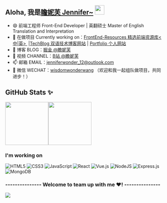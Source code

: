 ## Aloha, 我是[瞻妮芙 Jennifer~](https://Jenniferwonder.github.io/#/) <img src = "https://raw.githubusercontent.com/MartinHeinz/MartinHeinz/master/wave.gif" width = 30px>

- 😄 前端工程师 Front-End Developer | 英翻硕士 Master of English Translation and Interpretation 
- :telescope: 在做项目 Currently working on：<a href="https://github.com/Jenniferwonder/FrontEnd-Resources-inUse.git" target="_blank">FrontEnd-Resources 精选前端资源库<中|英> </a> |<a href="https://github.com/Jenniferwonder/TechBlog" target="_blank">TechBlog 双语技术博客网站</a> | <a href="https://github.com/Jenniferwonder/Portfolio" target="_blank">Portfolio 个人网站</a> 
- :seedling: 博客 BLOG：<a href="https://juejin.cn/user/2925172853329501" target="_blank">掘金 @瞻妮芙</a>
- 📸 视频 CHANNEL：<a href="https://space.bilibili.com/397961647?spm_id_from=333.1007.0.0" target="_blank">B站 @瞻妮芙</a>
- 📫 邮箱 EMAIL：jenniferwonder_12@outlook.com
- 👯 微信 WECHAT：<u>wisdomwonderwang</u> （欢迎和我一起组队做项目，共同进步！）

## GitHub Stats ✨ 
<img align="" height="137px" src="https://github-readme-stats.vercel.app/api?username=Jenniferwonder&hide_title=true&hide_border=true&show_icons=true&include_all_commits=true&line_height=21&theme=radical&locale=cn" /><img align="" height="137px" src="https://github-readme-stats.vercel.app/api/top-langs/?username=Jenniferwonder&hide_title=true&hide_border=true&layout=compact&theme=radical" />

### I'm working on
![HTML5](https://img.shields.io/badge/html5-%23E34F26.svg?style=for-the-badge&logo=html5&logoColor=white)
![CSS3](https://img.shields.io/badge/-CSS3-%231572B6?style=for-the-badge&logo=css3)
![JavaScript](https://img.shields.io/badge/javascript-%23323330.svg?style=for-the-badge&logo=javascript&logoColor=%23F7DF1E)
![React](https://img.shields.io/badge/react-%2320232a.svg?style=for-the-badge&logo=react&logoColor=%2361DAFB) 
![Vue.js](https://img.shields.io/badge/vuejs-%2335495e.svg?style=for-the-badge&logo=vuedotjs&logoColor=%234FC08D)
![NodeJS](https://img.shields.io/badge/node.js-6DA55F?style=for-the-badge&logo=node.js&logoColor=white) 
![Express.js](https://img.shields.io/badge/express.js-%23404d59.svg?style=for-the-badge&logo=express&logoColor=%2361DAFB)
![MongoDB](https://img.shields.io/badge/MongoDB-%234ea94b.svg?style=for-the-badge&logo=mongodb&logoColor=white)


<div align="left">

### --------------- Welcome to team up with me ❤️! ---------------

</div>
  
![](https://komarev.com/ghpvc/?username=Jenniferwonder&style=flat)
